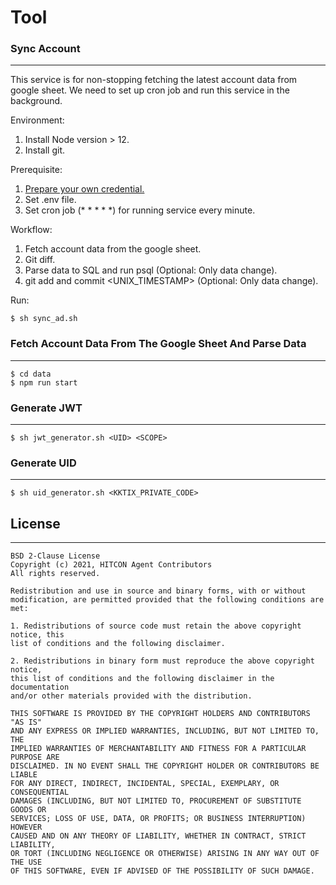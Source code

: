 # Tool
### Sync Account
---
This service is for non-stopping fetching the latest account data from google sheet. We need to set up cron job and run this service in the background.

Environment:
1. Install Node version > 12.
2. Install git.

Prerequisite:
1. [Prepare your own credential.](https://robocorp.com/docs/development-guide/google-sheets/interacting-with-google-sheets)
2. Set .env file.
3. Set cron job (* * * * *) for running service every minute.

Workflow:
1. Fetch account data from the google sheet.
2. Git diff.
3. Parse data to SQL and run psql (Optional: Only data change).
4. git add and commit <UNIX_TIMESTAMP> (Optional: Only data change).

Run:
```
$ sh sync_ad.sh
```

### Fetch Account Data From The Google Sheet And Parse Data
---
```
$ cd data
$ npm run start
```

### Generate JWT
---
```
$ sh jwt_generator.sh <UID> <SCOPE>
```

### Generate UID
---
```
$ sh uid_generator.sh <KKTIX_PRIVATE_CODE>
```

## License
---
```
BSD 2-Clause License
Copyright (c) 2021, HITCON Agent Contributors
All rights reserved.

Redistribution and use in source and binary forms, with or without
modification, are permitted provided that the following conditions are met:

1. Redistributions of source code must retain the above copyright notice, this
list of conditions and the following disclaimer.

2. Redistributions in binary form must reproduce the above copyright notice,
this list of conditions and the following disclaimer in the documentation
and/or other materials provided with the distribution.

THIS SOFTWARE IS PROVIDED BY THE COPYRIGHT HOLDERS AND CONTRIBUTORS "AS IS"
AND ANY EXPRESS OR IMPLIED WARRANTIES, INCLUDING, BUT NOT LIMITED TO, THE
IMPLIED WARRANTIES OF MERCHANTABILITY AND FITNESS FOR A PARTICULAR PURPOSE ARE
DISCLAIMED. IN NO EVENT SHALL THE COPYRIGHT HOLDER OR CONTRIBUTORS BE LIABLE
FOR ANY DIRECT, INDIRECT, INCIDENTAL, SPECIAL, EXEMPLARY, OR CONSEQUENTIAL
DAMAGES (INCLUDING, BUT NOT LIMITED TO, PROCUREMENT OF SUBSTITUTE GOODS OR
SERVICES; LOSS OF USE, DATA, OR PROFITS; OR BUSINESS INTERRUPTION) HOWEVER
CAUSED AND ON ANY THEORY OF LIABILITY, WHETHER IN CONTRACT, STRICT LIABILITY,
OR TORT (INCLUDING NEGLIGENCE OR OTHERWISE) ARISING IN ANY WAY OUT OF THE USE
OF THIS SOFTWARE, EVEN IF ADVISED OF THE POSSIBILITY OF SUCH DAMAGE.
```
